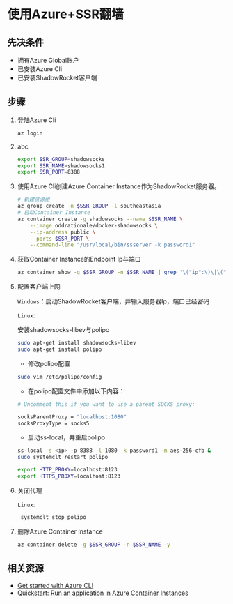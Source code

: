 # 使用Azure+SSR翻墙

## 先决条件

* 拥有Azure Global账户
* 已安装Azure Cli
* 已安装ShadowRocket客户端

## 步骤

1. 登陆Azure Cli

    ``` bash
    az login
    ```

2. abc

    ``` bash
    export SSR_GROUP=shadowsocks
    export SSR_NAME=shadowsocks1
    export SSR_PORT=8388
    ```

3. 使用Azure Cli创建Azure Container Instance作为ShadowRocket服务器。
    ``` bash
    # 新建资源组
    az group create -n $SSR_GROUP -l southeastasia
    # 启动Container Instance
    az container create -g shadowsocks --name $SSR_NAME \
        --image oddrationale/docker-shadowsocks \
        --ip-address public \
        --ports $SSR_PORT \
        --command-line "/usr/local/bin/ssserver -k password1"
    ```

4. 获取Container Instance的Endpoint Ip与端口

    ``` bash
    az container show -g $SSR_GROUP -n $SSR_NAME | grep '\("ip":\)\|\("port":\)'
    ```

5. 配置客户端上网

    `Windows`：启动ShadowRocket客户端，并输入服务器Ip，端口已经密码

    `Linux`:

    安装shadowsocks-libev与polipo

    ``` bash
    sudo apt-get install shadowsocks-libev
    sudo apt-get install polipo
    ```

    * 修改polipo配置

    ``` bash
    sudo vim /etc/polipo/config
    ```

    * 在polipo配置文件中添加以下内容：

    ``` bash
    # Uncomment this if you want to use a parent SOCKS proxy:

    socksParentProxy = "localhost:1080"
    socksProxyType = socks5
    ```

   * 启动ss-local，并重启polipo

    ``` bash
    ss-local -s <ip> -p 8388 -l 1080 -k password1 -m aes-256-cfb &
    sudo systemclt restart polipo

    export HTTP_PROXY=localhost:8123
    export HTTPS_PROXY=localhost:8123
    ```

6. 关闭代理

    `Linux`:

    ``` bash
     systemclt stop polipo
    ```

7. 删除Azure Container Instance

    ``` bash
    az container delete -g $SSR_GROUP -n $SSR_NAME -y
    ```

## 相关资源

* [Get started with Azure CLI](https://docs.microsoft.com/en-us/cli/azure/get-started-with-azure-cli?view=azure-cli-latest)
* [Quickstart: Run an application in Azure Container Instances](https://docs.microsoft.com/en-us/azure/container-instances/container-instances-quickstart)